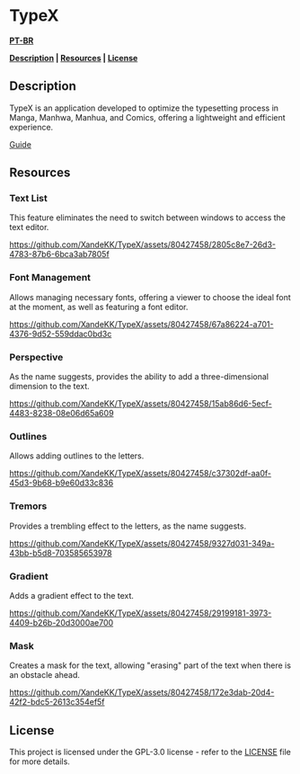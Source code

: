 # TypeX

**[PT-BR](https://github.com/XandeKK/TypeX/blob/main/README-PT-BR.md)**

**[Description](#description) | [Resources](#resources) | [License](#license)** 

## Description

TypeX is an application developed to optimize the typesetting process in Manga, Manhwa, Manhua, and Comics, offering a lightweight and efficient experience.

[Guide](https://github.com/XandeKK/TypeX/wiki/Guide)

## Resources

### Text List

This feature eliminates the need to switch between windows to access the text editor.

https://github.com/XandeKK/TypeX/assets/80427458/2805c8e7-26d3-4783-87b6-6bca3ab7805f

### Font Management

Allows managing necessary fonts, offering a viewer to choose the ideal font at the moment, as well as featuring a font editor.

https://github.com/XandeKK/TypeX/assets/80427458/67a86224-a701-4376-9d52-559ddac0bd3c

### Perspective

As the name suggests, provides the ability to add a three-dimensional dimension to the text.

https://github.com/XandeKK/TypeX/assets/80427458/15ab86d6-5ecf-4483-8238-08e06d65a609

### Outlines

Allows adding outlines to the letters.

https://github.com/XandeKK/TypeX/assets/80427458/c37302df-aa0f-45d3-9b68-b9e60d33c836

### Tremors

Provides a trembling effect to the letters, as the name suggests.

https://github.com/XandeKK/TypeX/assets/80427458/9327d031-349a-43bb-b5d8-703585653978

### Gradient

Adds a gradient effect to the text.

https://github.com/XandeKK/TypeX/assets/80427458/29199181-3973-4409-b26b-20d3000ae700

### Mask

Creates a mask for the text, allowing "erasing" part of the text when there is an obstacle ahead.

https://github.com/XandeKK/TypeX/assets/80427458/172e3dab-20d4-42f2-bdc5-2613c354ef5f

## License

This project is licensed under the GPL-3.0 license - refer to the [LICENSE](https://github.com/XandeKK/TypeX#GPL-3.0-1-ov-file) file for more details.
